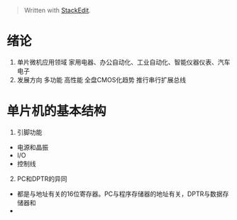 > Written with [StackEdit](https://stackedit.io/).
# 绪论
1. 单片微机应用领域
家用电器、办公自动化、工业自动化、智能仪器仪表、汽车电子
2. 发展方向
多功能 高性能 全盘CMOS化趋势 推行串行扩展总线
# 单片机的基本结构
1. 引脚功能
- 电源和晶振
- I/O
- 控制线
2. PC和DPTR的异同
- 都是与地址有关的16位寄存器。PC与程序存储器的地址有关，DPTR与数据存储器和
- 
<!--stackedit_data:
eyJoaXN0b3J5IjpbMTg0NDI5Mzg5OCwtNjE4MzM2MTIsLTc4OD
gxOTI2OCwyMDM2ODg5OTgwLC0xMzM2NzAwMzgzLDE2NTU1Nzg4
MTgsMTgyOTY4NjA0NywtNTQ0NDE1ODE3LDE4MDg4NTk0MjQsNz
MwOTk4MTE2XX0=
-->